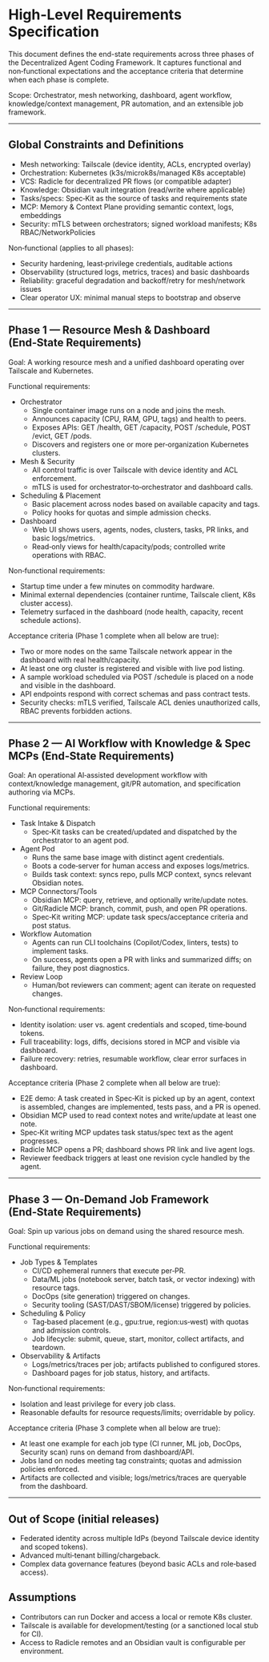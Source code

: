 # High-Level Requirements Specification

This document defines the end-state requirements across three phases of the Decentralized Agent Coding Framework. It captures functional and non‑functional expectations and the acceptance criteria that determine when each phase is complete.

Scope: Orchestrator, mesh networking, dashboard, agent workflow, knowledge/context management, PR automation, and an extensible job framework.

---

## Global Constraints and Definitions

- Mesh networking: Tailscale (device identity, ACLs, encrypted overlay)
- Orchestration: Kubernetes (k3s/microk8s/managed K8s acceptable)
- VCS: Radicle for decentralized PR flows (or compatible adapter)
- Knowledge: Obsidian vault integration (read/write where applicable)
- Tasks/specs: Spec‑Kit as the source of tasks and requirements state
- MCP: Memory & Context Plane providing semantic context, logs, embeddings
- Security: mTLS between orchestrators; signed workload manifests; K8s RBAC/NetworkPolicies

Non‑functional (applies to all phases):
- Security hardening, least‑privilege credentials, auditable actions
- Observability (structured logs, metrics, traces) and basic dashboards
- Reliability: graceful degradation and backoff/retry for mesh/network issues
- Clear operator UX: minimal manual steps to bootstrap and observe

---

## Phase 1 — Resource Mesh & Dashboard (End‑State Requirements)

Goal: A working resource mesh and a unified dashboard operating over Tailscale and Kubernetes.

Functional requirements:
- Orchestrator
  - Single container image runs on a node and joins the mesh.
  - Announces capacity (CPU, RAM, GPU, tags) and health to peers.
  - Exposes APIs: GET /health, GET /capacity, POST /schedule, POST /evict, GET /pods.
  - Discovers and registers one or more per‑organization Kubernetes clusters.
- Mesh & Security
  - All control traffic is over Tailscale with device identity and ACL enforcement.
  - mTLS is used for orchestrator‑to‑orchestrator and dashboard calls.
- Scheduling & Placement
  - Basic placement across nodes based on available capacity and tags.
  - Policy hooks for quotas and simple admission checks.
- Dashboard
  - Web UI shows users, agents, nodes, clusters, tasks, PR links, and basic logs/metrics.
  - Read‑only views for health/capacity/pods; controlled write operations with RBAC.

Non‑functional requirements:
- Startup time under a few minutes on commodity hardware.
- Minimal external dependencies (container runtime, Tailscale client, K8s cluster access).
- Telemetry surfaced in the dashboard (node health, capacity, recent schedule actions).

Acceptance criteria (Phase 1 complete when all below are true):
- Two or more nodes on the same Tailscale network appear in the dashboard with real health/capacity.
- At least one org cluster is registered and visible with live pod listing.
- A sample workload scheduled via POST /schedule is placed on a node and visible in the dashboard.
- API endpoints respond with correct schemas and pass contract tests.
- Security checks: mTLS verified, Tailscale ACL denies unauthorized calls, RBAC prevents forbidden actions.

---

## Phase 2 — AI Workflow with Knowledge & Spec MCPs (End‑State Requirements)

Goal: An operational AI‑assisted development workflow with context/knowledge management, git/PR automation, and specification authoring via MCPs.

Functional requirements:
- Task Intake & Dispatch
  - Spec‑Kit tasks can be created/updated and dispatched by the orchestrator to an agent pod.
- Agent Pod
  - Runs the same base image with distinct agent credentials.
  - Boots a code‑server for human access and exposes logs/metrics.
  - Builds task context: syncs repo, pulls MCP context, syncs relevant Obsidian notes.
- MCP Connectors/Tools
  - Obsidian MCP: query, retrieve, and optionally write/update notes.
  - Git/Radicle MCP: branch, commit, push, and open PR operations.
  - Spec‑Kit writing MCP: update task specs/acceptance criteria and post status.
- Workflow Automation
  - Agents can run CLI toolchains (Copilot/Codex, linters, tests) to implement tasks.
  - On success, agents open a PR with links and summarized diffs; on failure, they post diagnostics.
- Review Loop
  - Human/bot reviewers can comment; agent can iterate on requested changes.

Non‑functional requirements:
- Identity isolation: user vs. agent credentials and scoped, time‑bound tokens.
- Full traceability: logs, diffs, decisions stored in MCP and visible via dashboard.
- Failure recovery: retries, resumable workflow, clear error surfaces in dashboard.

Acceptance criteria (Phase 2 complete when all below are true):
- E2E demo: A task created in Spec‑Kit is picked up by an agent, context is assembled, changes are implemented, tests pass, and a PR is opened.
- Obsidian MCP used to read context notes and write/update at least one note.
- Spec‑Kit writing MCP updates task status/spec text as the agent progresses.
- Radicle MCP opens a PR; dashboard shows PR link and live agent logs.
- Reviewer feedback triggers at least one revision cycle handled by the agent.

---

## Phase 3 — On‑Demand Job Framework (End‑State Requirements)

Goal: Spin up various jobs on demand using the shared resource mesh.

Functional requirements:
- Job Types & Templates
  - CI/CD ephemeral runners that execute per‑PR.
  - Data/ML jobs (notebook server, batch task, or vector indexing) with resource tags.
  - DocOps (site generation) triggered on changes.
  - Security tooling (SAST/DAST/SBOM/license) triggered by policies.
- Scheduling & Policy
  - Tag‑based placement (e.g., gpu:true, region:us‑west) with quotas and admission controls.
  - Job lifecycle: submit, queue, start, monitor, collect artifacts, and teardown.
- Observability & Artifacts
  - Logs/metrics/traces per job; artifacts published to configured stores.
  - Dashboard pages for job status, history, and artifacts.

Non‑functional requirements:
- Isolation and least privilege for every job class.
- Reasonable defaults for resource requests/limits; overridable by policy.

Acceptance criteria (Phase 3 complete when all below are true):
- At least one example for each job type (CI runner, ML job, DocOps, Security scan) runs on demand from dashboard/API.
- Jobs land on nodes meeting tag constraints; quotas and admission policies enforced.
- Artifacts are collected and visible; logs/metrics/traces are queryable from the dashboard.

---

## Out of Scope (initial releases)
- Federated identity across multiple IdPs (beyond Tailscale device identity and scoped tokens).
- Advanced multi‑tenant billing/chargeback.
- Complex data governance features (beyond basic ACLs and role‑based access).

## Assumptions
- Contributors can run Docker and access a local or remote K8s cluster.
- Tailscale is available for development/testing (or a sanctioned local stub for CI).
- Access to Radicle remotes and an Obsidian vault is configurable per environment.
